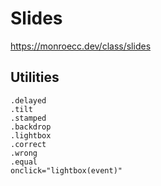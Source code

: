 # Slides
https://monroecc.dev/class/slides


## Utilities

```
.delayed
.tilt
.stamped
.backdrop
.lightbox
.correct
.wrong
.equal
onclick="lightbox(event)"
```
